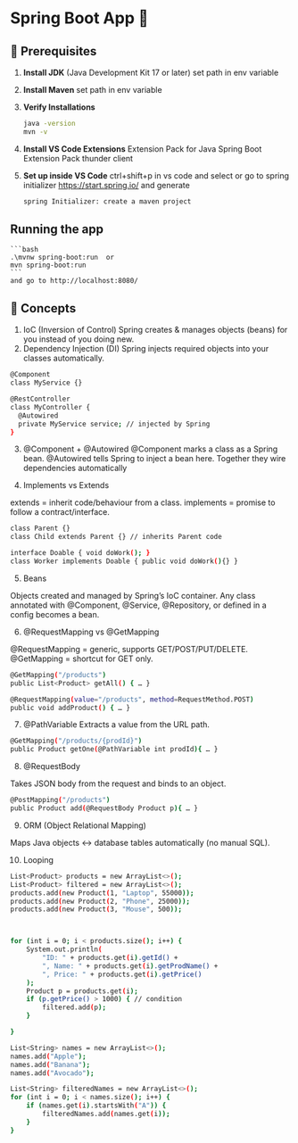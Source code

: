 # Spring Boot App 🚀

## 📝 Prerequisites

1. **Install JDK** (Java Development Kit 17 or later)
   set path in env variable

2. **Install Maven**
   set path in env variable

3. **Verify Installations**
   ```bash
   java -version
   mvn -v
   ```
4. **Install VS Code Extensions**
   Extension Pack for Java
   Spring Boot Extension Pack
   thunder client

5. **Set up inside VS Code**
   ctrl+shift+p in vs code and select or go to spring initializer https://start.spring.io/ and generate
   ```bash
   spring Initializer: create a maven project
   ```

## Running the app

    ```bash
    .\mvnw spring-boot:run  or
    mvn spring-boot:run
    ```
    and go to http://localhost:8080/

## 📝 Concepts

1. IoC (Inversion of Control)
   Spring creates & manages objects (beans) for you instead of you doing new.
2. Dependency Injection (DI)
   Spring injects required objects into your classes automatically.

```bash
@Component
class MyService {}

@RestController
class MyController {
  @Autowired
  private MyService service; // injected by Spring
}
```

3. @Component + @Autowired
   @Component marks a class as a Spring bean.
   @Autowired tells Spring to inject a bean here.
   Together they wire dependencies automatically

4. Implements vs Extends

extends = inherit code/behaviour from a class.
implements = promise to follow a contract/interface.

```bash
class Parent {}
class Child extends Parent {} // inherits Parent code

interface Doable { void doWork(); }
class Worker implements Doable { public void doWork(){} }

```

5. Beans

Objects created and managed by Spring’s IoC container.
Any class annotated with @Component, @Service, @Repository, or defined in a config becomes a bean.

6. @RequestMapping vs @GetMapping

@RequestMapping = generic, supports GET/POST/PUT/DELETE.
@GetMapping = shortcut for GET only.

```bash
@GetMapping("/products")
public List<Product> getAll() { … }

```

```bash
@RequestMapping(value="/products", method=RequestMethod.POST)
public void addProduct() { … }

```

7. @PathVariable
   Extracts a value from the URL path.

```bash
@GetMapping("/products/{prodId}")
public Product getOne(@PathVariable int prodId){ … }

```

8. @RequestBody

Takes JSON body from the request and binds to an object.

```bash
@PostMapping("/products")
public Product add(@RequestBody Product p){ … }

```

9. ORM (Object Relational Mapping)

Maps Java objects ↔ database tables automatically (no manual SQL).

10. Looping

```bash
List<Product> products = new ArrayList<>();
List<Product> filtered = new ArrayList<>();
products.add(new Product(1, "Laptop", 55000));
products.add(new Product(2, "Phone", 25000));
products.add(new Product(3, "Mouse", 500));



for (int i = 0; i < products.size(); i++) {
    System.out.println(
        "ID: " + products.get(i).getId() +
        ", Name: " + products.get(i).getProdName() +
        ", Price: " + products.get(i).getPrice()
    );
    Product p = products.get(i);
    if (p.getPrice() > 1000) { // condition
        filtered.add(p);
    }

}

```

```bash
List<String> names = new ArrayList<>();
names.add("Apple");
names.add("Banana");
names.add("Avocado");

List<String> filteredNames = new ArrayList<>();
for (int i = 0; i < names.size(); i++) {
    if (names.get(i).startsWith("A")) {
        filteredNames.add(names.get(i));
    }
}

```

